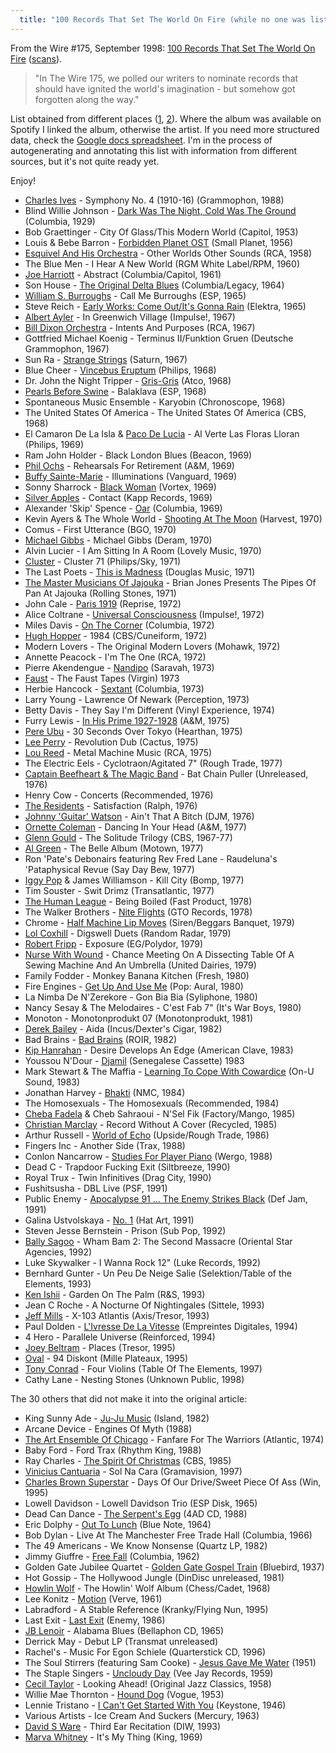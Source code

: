 ```yaml
---
  title: "100 Records That Set The World On Fire (while no one was listening)"
---
```


From the Wire #175, September 1998: [100 Records That Set The World On Fire](http://www.thewire.co.uk/issues/175/)
([scans](http://web.archive.org/web/20070613181856/www.rtxarchive.com/archive/articles/wire175_1_scans.html)).

>"In The Wire 175, we polled our writers to nominate records that
>should have ignited the world's imagination - but somehow got forgotten
>along the way."


List obtained from different places
([1](http://www.fastnbulbous.com/wire100.htm),
[2](http://www.listology.com/feif-umgotnn/list/wires-100-albums-set-world-fire-while-no-one-was-listening-30-runners-were-left-ou)).
Where the album was available on Spotify I linked the album, otherwise the
artist. If you need more structured data, check the [Google docs spreadsheet][].
I'm in the process of autogenerating and annotating this list with information
from different sources, but it's not quite ready yet.

Enjoy!

* [Charles Ives](http://open.spotify.com/artist/73s17iW5LTtXRMVoofi9sU) - Symphony No. 4 (1910-16) (Grammophon, 1988)
* Blind Willie Johnson - [Dark Was The Night, Cold Was The Ground](http://open.spotify.com/album/3H90ji25FlT62CztiEOhrt) (Columbia, 1929)
* Bob Graettinger - City Of Glass/This Modern World (Capitol, 1953)
* Louis & Bebe Barron - [Forbidden Planet OST](http://open.spotify.com/album/3zQQtu3a9Y7ZEDAKcftznw) (Small Planet, 1956)
* [Esquivel And His Orchestra](http://open.spotify.com/artist/42kHi9ZIpRGtgjP8ZB4jsi) - Other Worlds Other Sounds (RCA, 1958)
* The Blue Men - I Hear A New World (RGM White Label/RPM, 1960)
* [Joe Harriott](http://open.spotify.com/artist/5tNoK2u8Dy9r46ROj9C9Lb) - Abstract (Columbia/Capitol, 1961)
* Son House - [The Original Delta Blues](http://open.spotify.com/album/3k3hqZqYl9XYgKC63wrKMq) (Columbia/Legacy, 1964)
* [William S. Burroughs](http://open.spotify.com/artist/3CcqTY5fsD6Bli5ecGhDKz) - Call Me Burroughs (ESP, 1965)
* Steve Reich - [Early Works: Come Out/It's Gonna Rain](http://open.spotify.com/album/5irqc0pzjJzdVmIKu5DX4Q) (Elektra, 1965)
* [Albert Ayler](http://open.spotify.com/artist/2wn2nqzITvJ1vcMRO8Wzv6) - In Greenwich Village (Impulse!, 1967)
* [Bill Dixon Orchestra](http://open.spotify.com/artist/4hs4QcruAuaZtBZ99qw6G2) - Intents And Purposes (RCA, 1967)
* Gottfried Michael Koenig - Terminus II/Funktion Gruen (Deutsche Grammophon, 1967)
* Sun Ra - [Strange Strings](http://open.spotify.com/album/0mhRXVlIDo03GqnNCEBDjf) (Saturn, 1967)
* Blue Cheer - [Vincebus Eruptum](http://open.spotify.com/album/1EWxoAI46f24l0NDCw6m1u) (Philips, 1968)
* Dr. John the Night Tripper - [Gris-Gris](http://open.spotify.com/album/1yBoaVrgcup2hX2DCYUajs) (Atco, 1968)
* [Pearls Before Swine](http://open.spotify.com/artist/01UrELDCYrQ6wrFArNbidS) - Balaklava (ESP, 1968)
* Spontaneous Music Ensemble - Karyobin (Chronoscope, 1968)
* The United States Of America - The United States Of America (CBS, 1968)
* El Camaron De La Isla & [Paco De Lucia](http://open.spotify.com/artist/3h8OjAdgYXVRoMZ8jFd6Uw) - Al Verte Las Floras Lloran (Philips, 1969)
* Ram John Holder - Black London Blues (Beacon, 1969)
* [Phil Ochs](http://open.spotify.com/artist/3JhQGw54MOytJP3GZ8KNPo) - Rehearsals For Retirement (A&M, 1969)
* [Buffy Sainte-Marie](http://open.spotify.com/artist/5exO2eW84QucBhrRhcK76x) - Illuminations (Vanguard, 1969)
* Sonny Sharrock - [Black Woman](http://open.spotify.com/album/3xWs9FMTAGdQtgwZTnTf98) (Vortex, 1969)
* [Silver Apples](http://open.spotify.com/artist/0W5ETfZUTYPoRAGolr0Aq3) - Contact (Kapp Records, 1969)
* Alexander 'Skip' Spence - [Oar](http://open.spotify.com/album/7sIFcFS96iFIdzLuETglbq) (Columbia, 1969)
* Kevin Ayers & The Whole World - [Shooting At The Moon](http://open.spotify.com/album/0UMeBDBJs3BKQbUQ1Silj2) (Harvest, 1970)
* Comus - First Utterance (BGO, 1970)
* [Michael Gibbs](http://open.spotify.com/artist/4pwGVMFYlTd7bLot5rTljd) - Michael Gibbs (Deram, 1970)
* Alvin Lucier - I Am Sitting In A Room (Lovely Music, 1970)
* [Cluster](http://open.spotify.com/artist/5mNY0NPszdalbrb4ITO3M8) - Cluster 71 (Philips/Sky, 1971)
* The Last Poets - [This is Madness](http://open.spotify.com/album/6QowVlnxlS9rpSA86VZStE) (Douglas Music, 1971)
* [The Master Musicians Of Jajouka](http://open.spotify.com/artist/6QoiMTPPm21quAb6xkesMN) - Brian Jones Presents The Pipes Of Pan At Jajouka (Rolling Stones, 1971)
* John Cale - [Paris 1919](http://open.spotify.com/album/4KdEMeJZeYMVDoEvJSnwuj) (Reprise, 1972)
* Alice Coltrane - [Universal Consciousness](http://open.spotify.com/album/3D20vh7NKhKnEoKz6FuwAW) (Impulse!, 1972)
* Miles Davis - [On The Corner](http://open.spotify.com/album/69hUtE9JTeUYuDKZxFHYN3) (Columbia, 1972)
* [Hugh Hopper](http://open.spotify.com/artist/3b6uXcir3NCMayMzKpcVrZ) - 1984 (CBS/Cuneiform, 1972)
* Modern Lovers - The Original Modern Lovers (Mohawk, 1972)
* Annette Peacock - I'm The One (RCA, 1972)
* Pierre Akendengue - [Nandipo](http://open.spotify.com/album/4BWmjaupSYxIJWg7vkag1l) (Saravah, 1973)
* [Faust](http://open.spotify.com/artist/4yBBNmdvVaoPEnr2lt14q7) - The Faust Tapes (Virgin) 1973
* Herbie Hancock - [Sextant](http://open.spotify.com/album/0J6PpQHDOcr54tXvh1MMCr) (Columbia, 1973)
* Larry Young - Lawrence Of Newark (Perception, 1973)
* Betty Davis - They Say I'm Different (Vinyl Experience, 1974)
* Furry Lewis - [In His Prime 1927-1928](http://open.spotify.com/album/7CGEkxYo93nZEciw7PfFBi) (A&M, 1975)
* [Pere Ubu](http://open.spotify.com/artist/3V4FPipSnuYjtHnnAw9cZd) - 30 Seconds Over Tokyo (Hearthan, 1975)
* [Lee Perry](http://open.spotify.com/artist/0ywJg3D3F2Dj0KcL4fhyUl) - Revolution Dub (Cactus, 1975)
* [Lou Reed](http://open.spotify.com/artist/7DrC2wztXTApigeJO2aQWV) - Metal Machine Music (RCA, 1975)
* The Electric Eels - Cyclotraon/Agitated 7" (Rough Trade, 1977)
* [Captain Beefheart & The Magic Band](http://open.spotify.com/artist/2k8kY9zHUWxuTtwV4UutHw) - Bat Chain Puller (Unreleased, 1976)
* Henry Cow - Concerts (Recommended, 1976)
* [The Residents](http://open.spotify.com/artist/0X7nkgtJrvXcn1W8lN9Mtm) - Satisfaction (Ralph, 1976)
* [Johnny 'Guitar' Watson](http://open.spotify.com/artist/4Z58npTETQg8yUWXcX2iIA) - Ain't That A Bitch (DJM, 1976)
* [Ornette Coleman](http://open.spotify.com/artist/47odibUtrN3lnWx0p0pk2P) - Dancing In Your Head (A&M, 1977)
* [Glenn Gould](http://open.spotify.com/artist/13dkPjqmbcchm8cXjEJQeP) - The Solitude Trilogy (CBS, 1967-77)
* [Al Green](http://open.spotify.com/artist/3dkbV4qihUeMsqN4vBGg93) - The Belle Album (Motown, 1977)
* Ron 'Pate's Debonairs featuring Rev Fred Lane - Raudeluna's 'Pataphysical Revue (Say Day Bew, 1977)
* [Iggy Pop](http://open.spotify.com/artist/6ECm1wKhrNEjuIyijEQiUt) & James Williamson - Kill City (Bomp, 1977)
* Tim Souster - Swit Drimz (Transatlantic, 1977)
* [The Human League](http://open.spotify.com/artist/7c2JGchpzFUgW0BWRUxr4D) - Being Boiled (Fast Product, 1978)
* The Walker Brothers - [Nite Flights](http://open.spotify.com/album/4lGpTlVO3AntE6meVeRDt8) (GTO Records, 1978)
* Chrome - [Half Machine Lip Moves](http://open.spotify.com/album/2o8cxn28n3a91A5vmZxrRV) (Siren/Beggars Banquet, 1979)
* [Lol Coxhill](http://open.spotify.com/artist/6o53arTX9JwsDGkT1wOT2L) - Digswell Duets (Random Radar, 1979)
* [Robert Fripp](http://open.spotify.com/artist/1o3rpn1FtCc8BXRCZpq98e) - Exposure (EG/Polydor, 1979)
* [Nurse With Wound](http://open.spotify.com/artist/7BqVdvWeMLlWkZAOGRPe0I) - Chance Meeting On A Dissecting Table Of A Sewing Machine And An Umbrella (United Dairies, 1979)
* Family Fodder - Monkey Banana Kitchen (Fresh, 1980)
* Fire Engines - [Get Up And Use Me](http://open.spotify.com/track/4syAbMOPBhov1WvWGZrrCr) (Pop: Aural, 1980)
* La Nimba De N'Zerekore - Gon Bia Bia (Syliphone, 1980)
* Nancy Sesay & The Melodaires - C'est Fab 7" (It's War Boys, 1980)
* Monoton - Monotonprodukt 07 (Monotonprodukt, 1981)
* [Derek Bailey](http://open.spotify.com/artist/0NiVnzdZVyaHThgTofobW2) - Aida (Incus/Dexter's Cigar, 1982)
* Bad Brains - [Bad Brains](http://open.spotify.com/album/2GHBFUAIQGSVJtZnwdnEAc) (ROIR, 1982)
* [Kip Hanrahan](http://open.spotify.com/artist/5DHf2YUKRha33AnBFDXcqg) - Desire Develops An Edge (American Clave, 1983)
* Youssou N'Dour - [Djamil](http://open.spotify.com/track/2OHIFtOkmZO9uf0H6tjXz4) (Senegalese Cassette) 1983
* Mark Stewart & The Maffia - [Learning To Cope With Cowardice](http://open.spotify.com/album/2HJmzDnhwpRNZwTgZNoBfr) (On-U Sound, 1983)
* Jonathan Harvey - [Bhakti](http://open.spotify.com/album/03gNK0Gwj60CZ1jC1KesKa) (NMC, 1984)
* The Homosexuals - The Homosexuals (Recommended, 1984)
* [Cheba Fadela](http://open.spotify.com/artist/0YbAy3OiIOvCg3Il8WbAUn) & Cheb Sahraoui - N'Sel Fik (Factory/Mango, 1985)
* [Christian Marclay](http://open.spotify.com/artist/3s4oEo05Do24wMkcjXlxll) - Record Without A Cover (Recycled, 1985)
* Arthur Russell - [World of Echo](http://open.spotify.com/album/7qTGji0zymCBgWDSukQq1J) (Upside/Rough Trade, 1986)
* Fingers Inc - Another Side (Trax, 1988)
* Conlon Nancarrow - [Studies For Player Piano](http://open.spotify.com/track/4JABh26WBD0M8um5PLOP8G) (Wergo, 1988)
* Dead C - Trapdoor Fucking Exit (Siltbreeze, 1990)
* Royal Trux - Twin Infinitives (Drag City, 1990)
* Fushitsusha - DBL Live (PSF, 1991)
* Public Enemy - [Apocalypse 91 ... The Enemy Strikes Black](http://open.spotify.com/album/2OUT5225hEywJ5sKeOWvs1) (Def Jam, 1991)
* Galina Ustvolskaya - [No. 1](http://open.spotify.com/track/0T12HSq8Sj3epFI47F9MBl) (Hat Art, 1991)
* Steven Jesse Bernstein - Prison (Sub Pop, 1992)
* [Bally Sagoo](http://open.spotify.com/artist/0qmPtVxxIwxoW4QczZGsQZ) - Wham Bam 2: The Second Massacre (Oriental Star Agencies, 1992)
* Luke Skywalker - I Wanna Rock 12" (Luke Records, 1992)
* Bernhard Gunter - Un Peu De Neige Salie (Selektion/Table of the Elements, 1993)
* [Ken Ishii](http://open.spotify.com/artist/0Jb1cpfG4GB6pZfroFhAw0) - Garden On The Palm (R&S, 1993)
* Jean C Roche - A Nocturne Of Nightingales (Sittele, 1993)
* [Jeff Mills](http://open.spotify.com/artist/2eIDAcLKnWc4D350YyzvgS) - X-103 Atlantis (Axis/Tresor, 1993)
* Paul Dolden - [L'Ivresse De La Vitesse](http://open.spotify.com/album/5fbvs8d1ByIxaSm4mGB70S) (Empreintes Digitales, 1994)
* 4 Hero - Parallele Universe (Reinforced, 1994)
* [Joey Beltram](http://open.spotify.com/artist/4OW0w5K2UNaWtbpRqzWqI0) - Places (Tresor, 1995)
* [Oval](http://open.spotify.com/artist/1Yti3CsDazWVjNMXBHx1Af) - 94 Diskont (Mille Plateaux, 1995)
* [Tony Conrad](http://open.spotify.com/artist/4JZ6ZOxHDimksHWN4DFmoM) - Four Violins (Table Of The Elements, 1997)
* Cathy Lane - Nesting Stones (Unknown Public, 1998)

The 30 others that did not make it into the original article:

* King Sunny Ade - [Ju-Ju Music](http://open.spotify.com/album/73Sm0AObUMEtnCu53o6QfX) (Island, 1982)
* Arcane Device - Engines Of Myth (1988)
* [The Art Ensemble Of Chicago](http://open.spotify.com/artist/0LTIwNcvI31Zf5wwFVRHyu) - Fanfare For The Warriors (Atlantic, 1974)
* Baby Ford - Ford Trax (Rhythm King, 1988)
* Ray Charles - [The Spirit Of Christmas](http://open.spotify.com/album/5fejsVzfApPWAYecJONy99) (CBS, 1985)
* [Vinicius Cantuaria](http://open.spotify.com/artist/5WQw86oZtrTc4nUfagqpcU) - Sol Na Cara (Gramavision, 1997)
* [Charles Brown Superstar](http://open.spotify.com/artist/3trsSEaKM3UM2R9RBJwdtJ) - Days Of Our Drive/Sweet Piece Of Ass (Win, 1995)
* Lowell Davidson - Lowell Davidson Trio (ESP Disk, 1965)
* Dead Can Dance - [The Serpent's Egg](http://open.spotify.com/album/0WtlTZFY4KLwZXNelU4JnO) (4AD CD, 1988)
* Eric Dolphy - [Out To Lunch](http://open.spotify.com/album/1mZ7wiVWcmlt5OMCxO6gqv) (Blue Note, 1964)
* Bob Dylan - Live At The Manchester Free Trade Hall (Columbia, 1966)
* The 49 Americans - We Know Nonsense (Quartz LP, 1982)
* Jimmy Giuffre - [Free Fall](http://open.spotify.com/album/7d9MEv41oQKUzq8DAIu59W) (Columbia, 1962)
* Golden Gate Jubilee Quartet - [Golden Gate Gospel Train](http://open.spotify.com/album/7vx2PjXPT6gV3RehHJFIYw) (Bluebird, 1937)
* Hot Gossip - The Hollywood Jungle (DinDisc unreleased, 1981)
* [Howlin Wolf](http://open.spotify.com/artist/0Wxy5Qka8BN9crcFkiAxSR) - The Howlin' Wolf Album (Chess/Cadet, 1968)
* Lee Konitz - [Motion](http://open.spotify.com/album/6Nm9fXaRQIDCtAMeWEk0Ij) (Verve, 1961)
* Labradford - A Stable Reference (Kranky/Flying Nun, 1995)
* Last Exit - [Last Exit](http://open.spotify.com/album/5wrqUL1OERv5YwE6tQJKqO) (Enemy, 1986)
* [JB Lenoir](http://open.spotify.com/artist/3enRG6NEAfCkJI2muGcnT1) - Alabama Blues (Bellaphon CD, 1965)
* Derrick May - Debut LP (Transmat unreleased)
* Rachel's - Music For Egon Schiele (Quarterstick CD, 1996)
* The Soul Stirrers (featuring Sam Cooke) - [Jesus Gave Me Water](http://open.spotify.com/track/0QFVw31tW4BQZdfUL0LxNm) (1951)
* The Staple Singers - [Uncloudy Day](http://open.spotify.com/track/26S5ETUWDnSgcNKF3Ky5kf) (Vee Jay Records, 1959)
* [Cecil Taylor](http://open.spotify.com/artist/5jtGuhEEDh07yaFfm8qHg7) - Looking Ahead! (Original Jazz Classics, 1958)
* Willie Mae Thornton - [Hound Dog](http://open.spotify.com/track/2oYnb8hyUgR9jXhHN6OBbF) (Vogue, 1953)
* Lennie Tristano - [I Can't Get Started With You](http://open.spotify.com/track/3xkYVTJja7fnHSYHT4yrGX) (Keystone, 1946)
* Various Artists - Ice Cream And Suckers (Mercury, 1963)
* [David S Ware](http://open.spotify.com/artist/53HPkfQRFqSSicbdJZuitU) - Third Ear Recitation (DIW, 1993)
* [Marva Whitney](http://open.spotify.com/artist/691nF1fI0SKCfsIypzFr7h) - It's My Thing (King, 1969)


[Google docs spreadsheet]: http://spreadsheets.google.com/ccc?key=0At-v8_qu4q4VdC10UGtRbEp2ZWlyb3ZmUHhidTBtMkE
